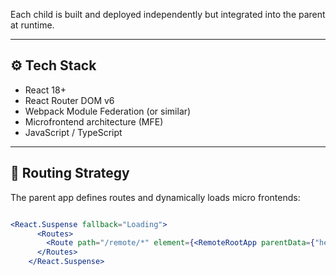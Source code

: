 
Each child is built and deployed independently but integrated into the parent at runtime.

---

## ⚙️ Tech Stack

- React 18+
- React Router DOM v6
- Webpack Module Federation (or similar)
- Microfrontend architecture (MFE)
- JavaScript / TypeScript

---

## 🔀 Routing Strategy

The parent app defines routes and dynamically loads micro frontends:

```jsx

<React.Suspense fallback="Loading">
      <Routes>
        <Route path="/remote/*" element={<RemoteRootApp parentData={"hello from Parent"}/>} />
      </Routes>
    </React.Suspense>

